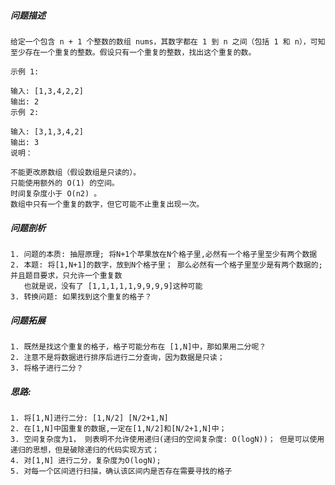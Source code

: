 ##### 问题描述

    给定一个包含 n + 1 个整数的数组 nums，其数字都在 1 到 n 之间（包括 1 和 n），可知至少存在一个重复的整数。假设只有一个重复的整数，找出这个重复的数。
    
    示例 1:
    
    输入: [1,3,4,2,2]
    输出: 2
    示例 2:
    
    输入: [3,1,3,4,2]
    输出: 3
    说明：
    
    不能更改原数组（假设数组是只读的）。
    只能使用额外的 O(1) 的空间。
    时间复杂度小于 O(n2) 。
    数组中只有一个重复的数字，但它可能不止重复出现一次。
    
##### 问题剖析

    1. 问题的本质: 抽屉原理; 将N+1个苹果放在N个格子里,必然有一个格子里至少有两个数据
    2. 本题: 将[1,N+1]的数字，放到N个格子里； 那么必然有一个格子里至少是有两个数据的; 并且题目要求，只允许一个重复数
       也就是说，没有了 [1,1,1,1,1,9,9,9,9]这种可能
    3. 转换问题: 如果找到这个重复的格子？
    
##### 问题拓展

    1. 既然是找这个重复的格子，格子可能分布在 [1,N]中，那如果用二分呢？
    2. 注意不是将数据进行排序后进行二分查询，因为数据是只读；
    3. 将格子进行二分？ 
    
##### 思路:
    1. 将[1,N]进行二分: [1,N/2] [N/2+1,N] 
    2. 在[1,N]中国重复的数据,一定在[1,N/2]和[N/2+1,N]中；
    3. 空间复杂度为1， 则表明不允许使用递归(递归的空间复杂度: O(logN))； 但是可以使用递归的思想，但是破除递归的代码实现方式；
    4. 对[1,N] 进行二分，复杂度为O(logN);
    5. 对每一个区间进行扫描，确认该区间内是否存在需要寻找的格子
    